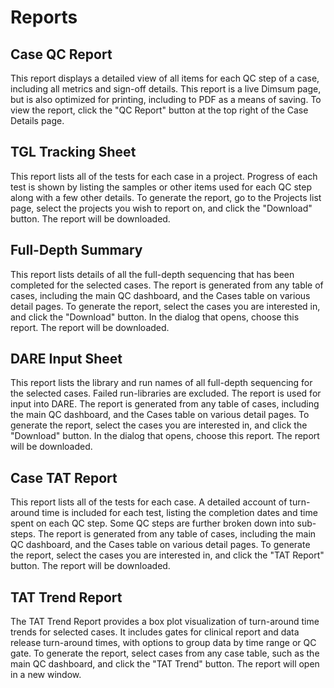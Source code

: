 # Reports

## Case QC Report

This report displays a detailed view of all items for each QC step of a case, including all metrics
and sign-off details. This report is a live Dimsum page, but is also optimized for printing,
including to PDF as a means of saving. To view the report, click the "QC Report" button at the top
right of the Case Details page.

## TGL Tracking Sheet

This report lists all of the tests for each case in a project. Progress of each test is shown by
listing the samples or other items used for each QC step along with a few other details. To generate
the report, go to the Projects list page, select the projects you wish to report on, and click the
"Download" button. The report will be downloaded.

## Full-Depth Summary

This report lists details of all the full-depth sequencing that has been completed for the selected
cases. The report is generated from any table of cases, including the main QC dashboard, and the
Cases table on various detail pages. To generate the report, select the cases you are interested in,
and click the "Download" button. In the dialog that opens, choose this report. The report will be
downloaded.

## DARE Input Sheet

This report lists the library and run names of all full-depth sequencing for the selected cases.
Failed run-libraries are excluded. The report is used for input into DARE. The report is generated
from any table of cases, including the main QC dashboard, and the Cases table on various detail
pages. To generate the report, select the cases you are interested in, and click the "Download"
button. In the dialog that opens, choose this report. The report will be downloaded.

## Case TAT Report

This report lists all of the tests for each case. A detailed account of turn-around time is included
for each test, listing the completion dates and time spent on each QC step. Some QC steps are
further broken down into sub-steps. The report is generated from any table of cases, including the
main QC dashboard, and the Cases table on various detail pages. To generate the report, select the
cases you are interested in, and click the "TAT Report" button. The report will be downloaded.

## TAT Trend Report

The TAT Trend Report provides a box plot visualization of turn-around time trends for selected cases. It includes gates for clinical report and data release turn-around times, with options to group data by time range or QC gate. To generate the report, select cases from any case table, such as the main QC dashboard, and click the "TAT Trend" button. The report will open in a new window.